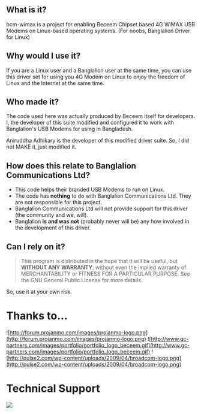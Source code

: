 ## What is it? ##

bcm-wimax is a project for enabling Beceem Chipset based 4G WiMAX USB Modems on Linux-based operating systems. (For noobs, Banglalion Driver for Linux)

## Why would I use it? ##

If you are a Linux user and a Banglalion user at the same time, you can use this driver set for using you 4G Modem on Linux to enjoy the freedom of Linux and the Internet at the same time.

## Who made it? ##

The code used here was actually produced by Beceem itself for developers. I, the developer of this suite modified and configured it to work with Banglalion's USB Modems for using in Bangladesh.

Aniruddha Adhikary is the developer of this modified driver suite. So, I did not MAKE it, just modified it.

## How does this relate to Banglalion Communications Ltd? ##

  * This code helps their branded USB Modems to run on Linux.
  * The code has **nothing** to do with Banglalion Communications Ltd. They are not responsible for this project.
  * Banglalion Communications Ltd will not provide support for this driver (the community and we, will).
  * Banglalion **is and was not** (probably never will be) any how involved in the development of this driver.

## Can I rely on it? ##

> This program is distributed in the hope that it will be useful,
> but **WITHOUT ANY WARRANTY**; without even the implied warranty of
> MERCHANTABILITY or FITNESS FOR A PARTICULAR PURPOSE.  See the
> GNU General Public License for more details.

So, use it at your own risk.

# Thanks to... #
![http://forum.projanmo.com/images/projanmo-logo.png](http://forum.projanmo.com/images/projanmo-logo.png)    ![http://www.gc-partners.com/images/portfolio/portfolio_logo_beceem.gif](http://www.gc-partners.com/images/portfolio/portfolio_logo_beceem.gif)    ![http://pulse2.com/wp-content/uploads/2009/04/broadcom-logo.png](http://pulse2.com/wp-content/uploads/2009/04/broadcom-logo.png)

# Technical Support #

[![](http://bcm-wimax.googlecode.com/files/fsfbub.png)](http://forum.linuxdesh.org)
